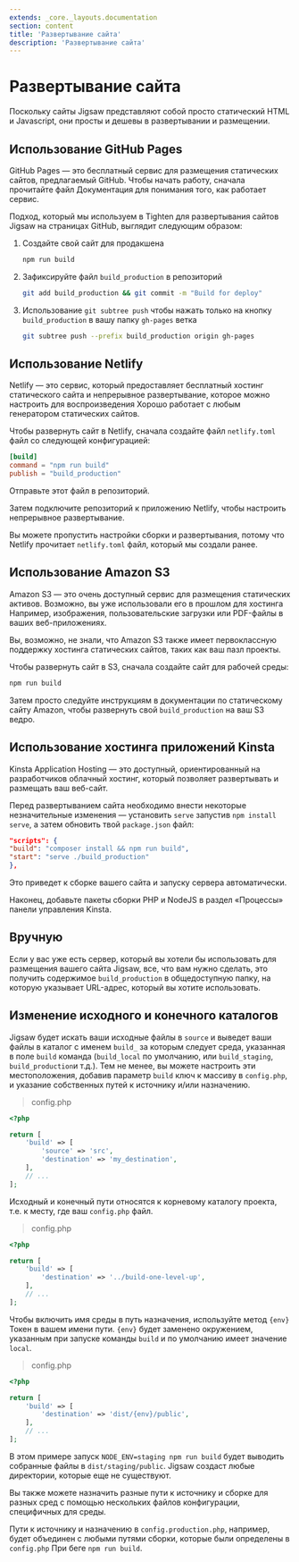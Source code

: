 ```yaml
---
extends: _core._layouts.documentation
section: content
title: 'Развертывание сайта'
description: 'Развертывание сайта'
---
```


# Развертывание сайта

Поскольку сайты Jigsaw представляют собой просто статический HTML и Javascript, они просты и дешевы в развертывании и размещении.

## Использование GitHub Pages

GitHub Pages — это бесплатный сервис для размещения статических сайтов, предлагаемый GitHub. Чтобы начать работу, сначала прочитайте файл
Документация для понимания того, как работает сервис.

Подход, который мы используем в Tighten для развертывания сайтов Jigsaw на страницах GitHub, выглядит следующим образом:

1. Создайте свой сайт для продакшена
    ```bash 
    npm run build
    ```
2. Зафиксируйте файл `build_production` в репозиторий
    ```bash 
    git add build_production && git commit -m "Build for deploy"
    ```
3. Использование `git subtree push` чтобы нажать только на кнопку `build_production` в вашу папку `gh-pages` ветка
   ```bash 
   git subtree push --prefix build_production origin gh-pages
   ```

## Использование Netlify
Netlify — это сервис, который предоставляет бесплатный хостинг статического сайта и непрерывное развертывание, которое можно настроить для воспроизведения
Хорошо работает с любым генератором статических сайтов.

Чтобы развернуть сайт в Netlify, сначала создайте файл `netlify.toml` файл со следующей конфигурацией:
```toml 
[build]
command = "npm run build"
publish = "build_production"
```
Отправьте этот файл в репозиторий.

Затем подключите репозиторий к приложению Netlify, чтобы настроить непрерывное развертывание.

Вы можете пропустить настройки сборки и развертывания, потому что Netlify прочитает `netlify.toml` файл, который мы создали ранее.

## Использование Amazon S3
Amazon S3 — это очень доступный сервис для размещения статических активов. Возможно, вы уже использовали его в прошлом для хостинга
Например, изображения, пользовательские загрузки или PDF-файлы в ваших веб-приложениях.

Вы, возможно, не знали, что Amazon S3 также имеет первоклассную поддержку хостинга статических сайтов, таких как ваш пазл
проекты.

Чтобы развернуть сайт в S3, сначала создайте сайт для рабочей среды:
```bash 
npm run build
```
Затем просто следуйте инструкциям в документации по статическому сайту Amazon, чтобы развернуть свой `build_production` на ваш S3
ведро.

## Использование хостинга приложений Kinsta
Kinsta Application Hosting — это доступный, ориентированный на разработчиков облачный хостинг, который позволяет развертывать и размещать ваш веб-сайт.

Перед развертыванием сайта необходимо внести некоторые незначительные изменения — установить `serve` запустив `npm install serve`, а затем обновить
твой `package.json` файл:
```json
"scripts": {
"build": "composer install && npm run build",
"start": "serve ./build_production"
},
```
Это приведет к сборке вашего сайта и запуску сервера автоматически.

Наконец, добавьте пакеты сборки PHP и NodeJS в раздел «Процессы» панели управления Kinsta.

## Вручную
Если у вас уже есть сервер, который вы хотели бы использовать для размещения вашего сайта Jigsaw, все, что вам нужно сделать, это получить содержимое
`build_production` в общедоступную папку, на которую указывает URL-адрес, который вы хотите использовать.

## Изменение исходного и конечного каталогов
Jigsaw будет искать ваши исходные файлы в `source` и выведет ваши файлы в каталог с именем `build_`
за которым следует среда, указанная в поле `build` команда (`build_local` по умолчанию, или `build_staging`,
`build_production`и т.д.). Тем не менее, вы можете настроить эти местоположения, добавив параметр `build` ключ к массиву в `config.php`,
и указание собственных путей к источнику и/или назначению.

> config.php
```php
<?php

return [
    'build' => [
        'source' => 'src',
        'destination' => 'my_destination',
    ],
    // ...
];
 ```
Исходный и конечный пути относятся к корневому каталогу проекта, т.е. к месту, где ваш `config.php` файл.

> config.php
```php
<?php

return [
    'build' => [
        'destination' => '../build-one-level-up',
    ],
    // ...
];
```
Чтобы включить имя среды в путь назначения, используйте метод `{env}` Токен в вашем имени пути. `{env}` будет заменено окружением, указанным при запуске команды `build` и по умолчанию имеет значение `local`.

> config.php
```php
<?php

return [
    'build' => [
        'destination' => 'dist/{env}/public',
    ],
    // ...
];
```

В этом примере запуск `NODE_ENV=staging npm run build` будет выводить собранные файлы в `dist/staging/public`. Jigsaw создаст любые директории, которые еще не существуют.

Вы также можете назначить разные пути к источнику и сборке для разных сред с помощью нескольких файлов конфигурации, специфичных для среды.

Пути к источнику и назначению в `config.production.php`, например, будет объединен с любыми путями сборки, которые были определены в `config.php` При беге `npm run build`.
